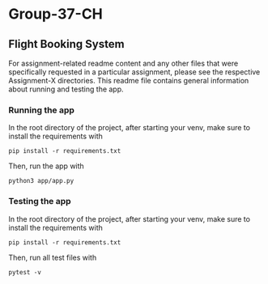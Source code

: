 # Group-37-CH
## Flight Booking System

For assignment-related readme content and any other files that were specifically requested in a particular assignment, please see the respective Assignment-X directories. This readme file contains general information about running and testing the app.

### Running the app
In the root directory of the project, after starting your venv, make sure to install the requirements with
```
pip install -r requirements.txt
```

Then, run the app with
```
python3 app/app.py
```

### Testing the app
In the root directory of the project, after starting your venv, make sure to install the requirements with
```
pip install -r requirements.txt
```

Then, run all test files with
```
pytest -v
```
